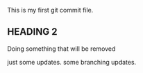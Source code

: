 This is my first git commit file.

## HEADING 2
Doing something that will be removed

  
  just some updates. some branching updates.


